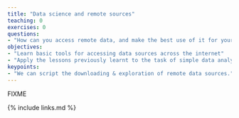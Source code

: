 ```yaml
---
title: "Data science and remote sources"
teaching: 0
exercises: 0
questions:
- "How can you access remote data, and make the best use of it for your science?"
objectives:
- "Learn basic tools for accessing data sources across the internet"
- "Apply the lessons previously learnt to the task of simple data analysis"
keypoints:
- "We can script the downloading & exploration of remote data sources."
---
```

FIXME

{% include links.md %}


